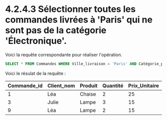 # 4.2.4.3 Sélectionner toutes les commandes livrées à 'Paris' qui ne sont pas de la catégorie 'Électronique'.

Voici la requête correspondante pour réaliser l'opération.

```sql
SELECT * FROM Commandes WHERE Ville_livraison = 'Paris' AND Catégorie_produit != 'Électronique';
```

Voici le résulat de la requête :

| Commande_id | Client_nom | Produit | Quantité | Prix_Unitaire | Date_commande | Ville_livraison | Catégorie_produit |
| ----------- | ---------- | ------- | -------- | ------------- | ------------- | --------------- | ----------------- |
| 1           | Léa        | Chaise  | 2        | 25            | 2023-04-12    | Paris           | Mobilier          |
| 3           | Julie      | Lampe   | 3        | 15            | 2023-04-18    | Paris           | Éclairage         |
| 9           | Léa        | Lampe   | 2        | 15            | 2023-10-03    | Paris           | Éclairage         |